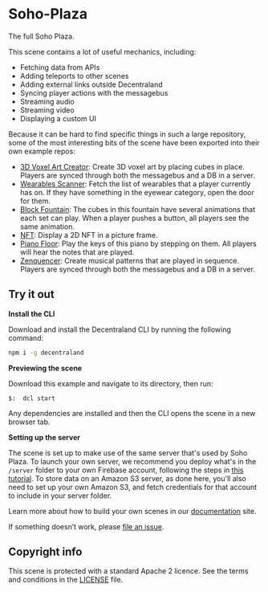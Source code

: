 # Soho-Plaza

The full Soho Plaza.

This scene contains a lot of useful mechanics, including:

- Fetching data from APIs
- Adding teleports to other scenes
- Adding external links outside Decentraland
- Syncing player actions with the messagebus
- Streaming audio
- Streaming video
- Displaying a custom UI


Because it can be hard to find specific things in such a large repository, some of the most interesting bits of the scene have been exported into their own example repos:

- [3D Voxel Art Creator](https://github.com/decentraland-scenes/voxel-art-creator): Create 3D voxel art by placing cubes in place. Players are synced through both the messagebus and a DB in a server.
- [Wearables Scanner](https://github.com/decentraland-scenes/wearables-scanner): Fetch the list of wearables that a player currently has on. If they have something in the eyewear category, open the door for them.
- [Block Fountain](https://github.com/decentraland-scenes/Block-Fountain): The cubes in this fountain have several animations that each set can play. When a player pushes a button, all players see the same animation.
- [NFT](https://github.com/decentraland-scenes/Certified-criptokitty): Display a 2D NFT in a picture frame.
- [Piano Floor](https://github.com/decentraland-scenes/piano-floor-example-scene): Play the keys of this piano by stepping on them. All players will hear the notes that are played.
- [Zenquencer](https://github.com/decentraland-scenes/Zenquencer): Create musical patterns that are played in sequence. Players are synced through both the messagebus and a DB in a server.



## Try it out

**Install the CLI**

Download and install the Decentraland CLI by running the following command:

```bash
npm i -g decentraland
```

**Previewing the scene**

Download this example and navigate to its directory, then run:

```
$:  dcl start
```

Any dependencies are installed and then the CLI opens the scene in a new browser tab.

**Setting up the server**

The scene is set up to make use of the same server that's used by Soho Plaza. To launch your own server, we recommend you deploy what's in the `/server` folder to your own Firebase account, following the steps in [this tutorial](https://decentraland.org/blog/tutorials/servers-part-2/). To store data on an Amazon S3 server, as done here, you'll also need to set up your own Amazon S3, and fetch credentials for that account to include in your server folder.

Learn more about how to build your own scenes in our [documentation](https://docs.decentraland.org/) site.

If something doesn’t work, please [file an issue](https://github.com/decentraland-scenes/Awesome-Repository/issues/new).

## Copyright info

This scene is protected with a standard Apache 2 licence. See the terms and conditions in the [LICENSE](/LICENSE) file.

